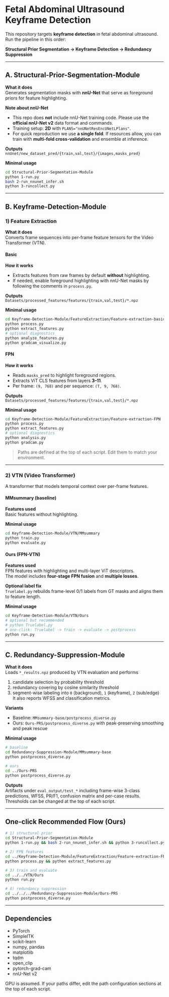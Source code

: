 # Fetal Abdominal Ultrasound Keyframe Detection

This repository targets **keyframe detection** in fetal abdominal ultrasound.  
Run the pipeline in this order:

**Structural Prior Segmentation → Keyframe Detection → Redundancy Suppression**

---

## A. Structural-Prior-Segmentation-Module

**What it does**  
Generates segmentation masks with **nnU-Net** that serve as foreground priors for feature highlighting.

**Note about nnU-Net**  
- This repo does **not** include nnU-Net training code. Please use the **official nnU-Net v2** data format and commands.  
- Training setup: **2D** with `PLANS="nnUNetResEncUNetLPlans"`.  
- For quick reproduction we use **a single fold**. If resources allow, you can train with **multi-fold cross-validation** and ensemble at inference.

**Outputs**  
`nnUnet/new_dataset_pred/{train,val,test}/{images,masks_pred}`

**Minimal usage**
```bash
cd Structural-Prior-Segmentation-Module
python 1-run.py
bash 2-run_nnunet_infer.sh
python 3-runcollect.py
```

---

## B. Keyframe-Detection-Module

### 1) Feature Extraction

**What it does**  
Converts frame sequences into per-frame feature tensors for the Video Transformer (VTN).

#### Basic

**How it works**  
- Extracts features from raw frames by default **without** highlighting.  
- If needed, enable foreground highlighting with nnU-Net masks by following the comments in `process.py`.

**Outputs**  
`Datasets/processed_features/features/{train,val,test}/*.npz`

**Minimal usage**
```bash
cd Keyframe-Detection-Module/FeatureExtraction/Feature-extraction-basic
python process.py
python extract_features.py
# optional diagnostics
python analyze_features.py
python gradcam_visualize.py
```

#### FPN

**How it works**  
- Reads `masks_pred` to highlight foreground regions.  
- Extracts ViT CLS features from layers **3–11**.  
- Per frame: `(9, 768)` and per sequence: `(T, 9, 768)`.

**Outputs**  
`Datasets/processed_features/features/{train,val,test}/*.npz`

**Minimal usage**
```bash
cd Keyframe-Detection-Module/FeatureExtraction/Feature-extraction-FPN
python process.py
python extract_features.py
# optional diagnostics
python analysis.py
python gradcam.py
```

> Paths are defined at the top of each script. Edit them to match your environment.

---

### 2) VTN (Video Transformer)

A transformer that models temporal context over per-frame features.

#### MMsummary (baseline)

**Features used**  
Basic features without highlighting.

**Minimal usage**
```bash
cd Keyframe-Detection-Module/VTN/MMsummary
python train.py
python evaluate.py
```

#### Ours (FPN-VTN)

**Features used**  
FPN features with highlighting and multi-layer ViT descriptors.  
The model includes **four-stage FPN fusion** and **multiple losses**.

**Optional label fix**  
`Truelabel.py` rebuilds frame-level 0/1 labels from GT masks and aligns them to feature length.

**Minimal usage**
```bash
cd Keyframe-Detection-Module/VTN/Ours
# optional but recommended
# python Truelabel.py
# one-click: Truelabel -> train -> evaluate -> postprocess
python run.py
```

---

## C. Redundancy-Suppression-Module

**What it does**  
Loads `*_results.npz` produced by VTN evaluation and performs  
1) candidate selection by probability threshold  
2) redundancy covering by cosine similarity threshold  
3) segment-wise labeling into `0` (background), `1` (keyframe), `2` (sub/edge)  
It also reports WFSS and classification metrics.

**Variants**
- Baseline: `MMsummary-base/postprocess_diverse.py`  
- Ours: `Ours-PRS/postprocess_diverse.py` with peak-preserving smoothing and peak rescue

**Minimal usage**
```bash
# baseline
cd Redundancy-Suppression-Module/MMsummary-base
python postprocess_diverse.py

# ours
cd ../Ours-PRS
python postprocess_diverse.py
```

**Outputs**  
Artifacts under `eval_output/test_*` including frame-wise 3-class predictions, WFSS, PR/F1, confusion matrix and per-case results.  
Thresholds can be changed at the top of each script.

---

## One-click Recommended Flow (Ours)

```bash
# 1) structural prior
cd Structural-Prior-Segmentation-Module
python 1-run.py && bash 2-run_nnunet_infer.sh && python 3-runcollect.py

# 2) FPN features
cd ../Keyframe-Detection-Module/FeatureExtraction/Feature-extraction-FPN
python process.py && python extract_features.py

# 3) train and evaluate
cd ../../VTN/Ours
python run.py

# 4) redundancy suppression
cd ../../../Redundancy-Suppression-Module/Ours-PRS
python postprocess_diverse.py
```

---

## Dependencies

- PyTorch  
- SimpleITK  
- scikit-learn  
- numpy, pandas  
- matplotlib  
- tqdm  
- open_clip  
- pytorch-grad-cam  
- nnU-Net v2

GPU is assumed. If your paths differ, edit the path configuration sections at the top of each script.
